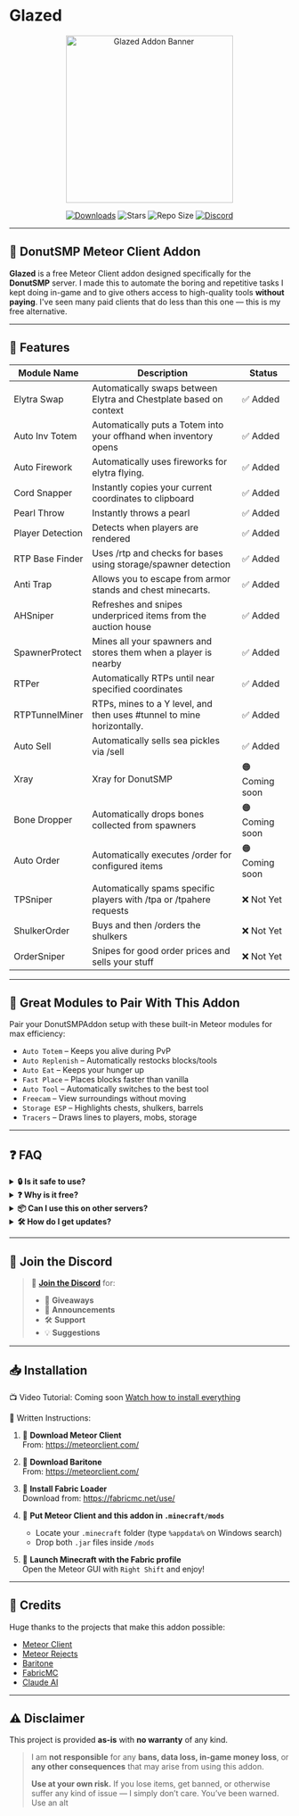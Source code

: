 # Glazed
<p align="center">
  <img src="https://nnpg.dev/Glazedlogo.png" alt="Glazed Addon Banner" width="300"/>
</p>

<p align="center">
  <a href="https://github.com/realnnpg/Glazed/releases"><img src="https://img.shields.io/github/downloads/realnnpg/Glazed/total.svg?style=for-the-badge&label=Downloads" alt="Downloads"/></a>
  <img src="https://img.shields.io/github/stars/realnnpg/Glazed?style=for-the-badge" alt="Stars"/>
  <img src="https://img.shields.io/github/repo-size/realnnpg/Glazed?style=for-the-badge" alt="Repo Size"/>
  <a href="https://discord.gg/TCQDpG8ByY"><img src="https://img.shields.io/discord/1282076342908747879?color=%237289DA&label=Discord&logo=discord&logoColor=white&style=for-the-badge" alt="Discord"/></a>
</p>

---

## 🍩 DonutSMP Meteor Client Addon

**Glazed** is a free Meteor Client addon designed specifically for the **DonutSMP** server. I made this to automate the boring and repetitive tasks I kept doing in-game and to give others access to high-quality tools **without paying**. I've seen many paid clients that do less than this one — this is my free alternative.



---

## 🚀 Features

| Module Name      | Description                                                           | Status        |
|------------------|-----------------------------------------------------------------------|---------------|
| Elytra Swap      | Automatically swaps between Elytra and Chestplate based on context    | ✅ Added       |
| Auto Inv Totem   | Automatically puts a Totem into your offhand when inventory opens     | ✅ Added       |
| Auto Firework    | Automatically uses fireworks for elytra flying.                       | ✅ Added       |
| Cord Snapper     | Instantly copies your current coordinates to clipboard                | ✅ Added       |
| Pearl Throw      | Instantly throws a pearl                                              | ✅ Added       |
| Player Detection | Detects when players are rendered                                     | ✅ Added       |
| RTP Base Finder  | Uses /rtp and checks for bases using storage/spawner detection        | ✅ Added       |
| Anti Trap        | Allows you to escape from armor stands and chest minecarts.           | ✅ Added       |
| AHSniper         | Refreshes and snipes underpriced items from the auction house         | ✅ Added       |
| SpawnerProtect   | Mines all your spawners and stores them when a player is nearby       | ✅ Added       |
| RTPer            | Automatically RTPs until near specified coordinates                   | ✅ Added       |
| RTPTunnelMiner   | RTPs, mines to a Y level, and then uses #tunnel to mine horizontally. | ✅ Added       |
| Auto Sell        | Automatically sells sea pickles via /sell                             | ✅ Added       |
| Xray             | Xray for DonutSMP                                                     | 🟠 Coming soon |
| Bone Dropper     | Automatically drops bones collected from spawners                     | 🟠 Coming soon |
| Auto Order       | Automatically executes /order for configured items                    | 🟠 Coming soon |
| TPSniper         | Automatically spams specific players with /tpa or /tpahere requests   | ❌ Not Yet     |
| ShulkerOrder     | Buys and then /orders the shulkers                                    | ❌ Not Yet     |
| OrderSniper      | Snipes for good order prices and sells your stuff                     | ❌ Not Yet     |


---

## 🔗 Great Modules to Pair With This Addon

Pair your DonutSMPAddon setup with these built-in Meteor modules for max efficiency:

- `Auto Totem` – Keeps you alive during PvP
- `Auto Replenish` – Automatically restocks blocks/tools
- `Auto Eat` – Keeps your hunger up
- `Fast Place` – Places blocks faster than vanilla
- `Auto Tool` – Automatically switches to the best tool
- `Freecam` – View surroundings without moving
- `Storage ESP` – Highlights chests, shulkers, barrels
- `Tracers` – Draws lines to players, mobs, storage

---

## ❓ FAQ

<details>
  <summary><strong>🔒 Is it safe to use?</strong></summary>
  <p>
    Yes, it's completely open-source. There are no token loggers, backdoors, or obfuscation. If you're unsure, feel free to inspect the code or compile it yourself.
  </p>
</details>

<details>
  <summary><strong>❓ Why is it free?</strong></summary>
  <p>
    I made this addon to help DonutSMP players automate boring tasks without paying ridiculous prices for private clients. It's a free, powerful alternative.
  </p>
</details>

<details>
  <summary><strong>📦 Can I use this on other servers?</strong></summary>
  <p>
    This addon was made specifically for DonutSMP, and most features are designed to work only there (e.g., Auction Sniper, Auto Sell, RTP Base Finder). While some basic modules may still work elsewhere, the full functionality is best experienced on DonutSMP.
  </p>
</details>

<details>
  <summary><strong>🛠️ How do I get updates?</strong></summary>
  <p>
    Join the <a href="https://discord.gg/TCQDpG8ByY">Discord server</a> for update announcements, changelogs, and early access to new modules. You can also star/watch the GitHub repo.
  </p>
</details>



---

## 📢 Join the Discord

> 💬 **[Join the Discord](https://discord.gg/TCQDpG8ByY)** for:
> - 💸 **Giveaways**
> - 📢 **Announcements**
> - 🛠️ **Support**
> - 💡 **Suggestions**

---

## 📥 Installation

📺 Video Tutorial:
Coming soon
[Watch how to install everything](https://youtu.be/@realnnpg)

📝 Written Instructions:

1. 🔽 **Download Meteor Client**  
   From: https://meteorclient.com/

1. 🔽 **Download Baritone**  
   From: https://meteorclient.com/

3. 🧵 **Install Fabric Loader**  
   Download from: https://fabricmc.net/use/

4. 🧩 **Put Meteor Client and this addon in `.minecraft/mods`**
    - Locate your `.minecraft` folder (type `%appdata%` on Windows search)
    - Drop both `.jar` files inside `/mods`

5. 🚀 **Launch Minecraft with the Fabric profile**  
   Open the Meteor GUI with `Right Shift` and enjoy!

---

## 🧠 Credits

Huge thanks to the projects that make this addon possible:

- [Meteor Client](https://github.com/MeteorDevelopment/meteor-client)
- [Meteor Rejects](https://github.com/AntiCope/meteor-rejects)
- [Baritone](https://github.com/cabaletta/baritone)
- [FabricMC](https://fabricmc.net/)
- [Claude AI](https://claude.ai/)

---

## ⚠️ Disclaimer

This project is provided **as-is** with **no warranty** of any kind.

> I am **not responsible** for any **bans, data loss, in-game money loss**, or **any other consequences** that may arise from using this addon.
>
> **Use at your own risk.** If you lose items, get banned, or otherwise suffer any kind of issue — I simply don’t care. You’ve been warned. Use an alt



